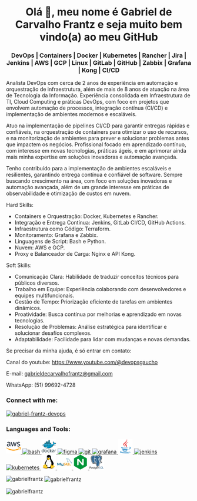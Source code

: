 <h1 align="center">Olá 👋, meu nome é Gabriel de Carvalho Frantz e seja muito bem vindo(a) ao meu GitHub</h1>

<h3 align="center">DevOps | Containers | Docker | Kubernetes | Rancher | Jira | Jenkins | AWS | GCP | Linux | GitLab | GitHub | Zabbix | Grafana | Kong | CI/CD</h3>



Analista DevOps com cerca de 2 anos de experiência em automação e orquestração de infraestrutura, além de mais de 8 anos de atuação na área de Tecnologia da Informação. Experiência consolidada em Infraestrutura de TI, Cloud Computing e práticas DevOps, com foco em projetos que envolvem automação de processos, integração contínua (CI/CD) e implementação de ambientes modernos e escaláveis.

Atuo na implementação de pipelines CI/CD para garantir entregas rápidas e confiáveis, na orquestração de containers para otimizar o uso de recursos, e na monitorização de ambientes para prever e solucionar problemas antes que impactem os negócios. Profissional focado em aprendizado contínuo, com interesse em novas tecnologias, práticas ágeis, e em aprimorar ainda mais minha expertise em soluções inovadoras e automação avançada.

Tenho contribuído para a implementação de ambientes escaláveis e resilientes, garantindo entrega contínua e confiável de software. Sempre buscando crescimento na área, com foco em soluções inovadoras e automação avançada, além de um grande interesse em práticas de observabilidade e otimização de custos em nuvem.

Hard Skills:
- Containers e Orquestração: Docker, Kubernetes e Rancher.
- Integração e Entrega Contínua: Jenkins, GitLab CI/CD, GitHub Actions.
- Infraestrutura como Código: Terraform.
- Monitoramento: Grafana e Zabbix.
- Linguagens de Script: Bash e Python.
- Nuvem: AWS e GCP.
- Proxy e Balanceador de Carga: Nginx e API Kong.

Soft Skills:
- Comunicação Clara: Habilidade de traduzir conceitos técnicos para públicos diversos.
- Trabalho em Equipe: Experiência colaborando com desenvolvedores e equipes multifuncionais.
- Gestão de Tempo: Priorização eficiente de tarefas em ambientes dinâmicos.
- Proatividade: Busca contínua por melhorias e aprendizado em novas tecnologias.
- Resolução de Problemas: Análise estratégica para identificar e solucionar desafios complexos.
- Adaptabilidade: Facilidade para lidar com mudanças e novas demandas.

Se precisar da minha ajuda, é só entrar em contato:

Canal do youtube: https://www.youtube.com/@devopsgaucho

E-mail: gabrieldecarvalhofrantz@gmail.com

WhatsApp: (51) 99692-4728

<h3 align="left">Connect with me:</h3>
<p align="left">
<a href="https://linkedin.com/in/gabriel-frantz-devops" target="blank"><img align="center" src="https://raw.githubusercontent.com/rahuldkjain/github-profile-readme-generator/master/src/images/icons/Social/linked-in-alt.svg" alt="gabriel-frantz-devops" height="30" width="40" /></a>
</p>


<h3 align="left">Languages and Tools:</h3>
<p align="left"> <a href="https://aws.amazon.com" target="_blank" rel="noreferrer"> <img src="https://raw.githubusercontent.com/devicons/devicon/master/icons/amazonwebservices/amazonwebservices-original-wordmark.svg" alt="aws" width="40" height="40"/> </a> <a href="https://www.gnu.org/software/bash/" target="_blank" rel="noreferrer"> <img src="https://www.vectorlogo.zone/logos/gnu_bash/gnu_bash-icon.svg" alt="bash" width="40" height="40"/> </a> <a href="https://www.docker.com/" target="_blank" rel="noreferrer"> <img src="https://raw.githubusercontent.com/devicons/devicon/master/icons/docker/docker-original-wordmark.svg" alt="docker" width="40" height="40"/> </a> <a href="https://www.figma.com/" target="_blank" rel="noreferrer"> <img src="https://www.vectorlogo.zone/logos/figma/figma-icon.svg" alt="figma" width="40" height="40"/> </a> <a href="https://git-scm.com/" target="_blank" rel="noreferrer"> <img src="https://www.vectorlogo.zone/logos/git-scm/git-scm-icon.svg" alt="git" width="40" height="40"/> </a> <a href="https://grafana.com" target="_blank" rel="noreferrer"> <img src="https://www.vectorlogo.zone/logos/grafana/grafana-icon.svg" alt="grafana" width="40" height="40"/> </a> <a href="https://www.java.com" target="_blank" rel="noreferrer"> <img src="https://raw.githubusercontent.com/devicons/devicon/master/icons/java/java-original.svg" alt="java" width="40" height="40"/> </a> <a href="https://www.jenkins.io" target="_blank" rel="noreferrer"> <img src="https://www.vectorlogo.zone/logos/jenkins/jenkins-icon.svg" alt="jenkins" width="40" height="40"/> </a> <a href="https://kubernetes.io" target="_blank" rel="noreferrer"> <img src="https://www.vectorlogo.zone/logos/kubernetes/kubernetes-icon.svg" alt="kubernetes" width="40" height="40"/> </a> <a href="https://www.linux.org/" target="_blank" rel="noreferrer"> <img src="https://raw.githubusercontent.com/devicons/devicon/master/icons/linux/linux-original.svg" alt="linux" width="40" height="40"/> </a> <a href="https://www.mysql.com/" target="_blank" rel="noreferrer"> <img src="https://raw.githubusercontent.com/devicons/devicon/master/icons/mysql/mysql-original-wordmark.svg" alt="mysql" width="40" height="40"/> </a> <a href="https://www.nginx.com" target="_blank" rel="noreferrer"> <img src="https://raw.githubusercontent.com/devicons/devicon/master/icons/nginx/nginx-original.svg" alt="nginx" width="40" height="40"/> </a> <a href="https://www.postgresql.org" target="_blank" rel="noreferrer"> <img src="https://raw.githubusercontent.com/devicons/devicon/master/icons/postgresql/postgresql-original-wordmark.svg" alt="postgresql" width="40" height="40"/> </a> </p>

<p><img align="left" src="https://github-readme-stats.vercel.app/api/top-langs?username=gabrielfrantz&show_icons=true&locale=en&layout=compact" alt="gabrielfrantz" /></p>

<p>&nbsp;<img align="center" src="https://github-readme-stats.vercel.app/api?username=gabrielfrantz&show_icons=true&locale=en" alt="gabrielfrantz" /></p>

<p><img align="center" src="https://github-readme-streak-stats.herokuapp.com/?user=gabrielfrantz&" alt="gabrielfrantz" /></p>
